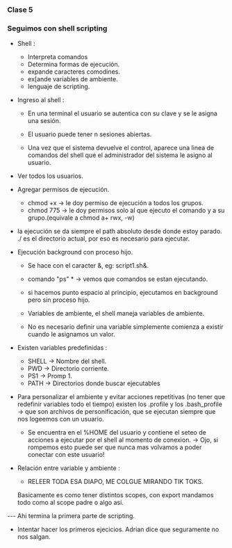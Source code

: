 ### Clase 5

 ### Seguimos con shell scripting

* Shell :
    * Interpreta comandos
    * Determina formas de ejecución.
    * expande caracteres comodines.
    * ex[ande variables de ambiente.
    * lenguaje de scripting.

* Ingreso al shell :
    * En una terminal el usuario se autentica con su clave y se le asigna una sesión.

    * El usuario puede tener n sesiones abiertas.
    * Una vez que el sistema devuelve el control, aparece una linea de comandos del shell que el administrador del sistema le asigno al usuario.

* Ver todos los usuarios.

* Agregar permisos de ejecución.
  * chmod +x -> le doy permiso de ejecución a todos los grupos.
  * chmod 775 -> le doy permisos solo al que ejecuto el comando y a su grupo.(equivale a chmod a+ rwx, -w)

* la ejecución se da siempre el path absoluto desde donde estoy parado. ./ es el directorio actual, por eso es necesario para ejecutar.

* Ejecución background con proceso hijo.
  * Se hace con el caracter &, eg: script1.sh&.
  * comando "ps" * -> vemos que comandos se estan ejecutando.
  * si hacemos punto espacio al principio, ejecutamos en background pero sin proceso hijo.

  * Variables de ambiente, el shell maneja variables de ambiente.
  * No es necesario definir una variable simplemente comienza a existir cuando le asignamos un valor.
* Existen variables predefinidas :
  * SHELL -> Nombre del shell.
  * PWD  -> Directorio corriente.
  * PS1  -> Promp 1.
  * PATH -> Directorios donde buscar ejecutables

* Para personalizar el ambiente y evitar acciones repetitivas (no tener que redefinir variables todo el tiempo) existen los .profile y los .bash_profile -> que son archivos de personificación, que se ejecutan siempre que nos logeemos con un usuario.
  * Se encuentra en el %HOME del usuario y contiene el seteo de acciones a ejecutar por el shell al momento de conexion. -> Ojo, si rompemos esto puede ser que nunca mas volvamos a poder conectar con este usuario!

* Relación entre variable y ambiente :
  * RELEER TODA ESA DIAPO, ME COLGUE MIRANDO TIK TOKS.

  Basicamente es como tener distintos scopes, con export mandamos todo como al scope padre o algo asi.


--- Ahi termina la primera parte de scripting.
* Intentar hacer los primeros ejecicios. Adrian dice que seguramente no nos salgan.
